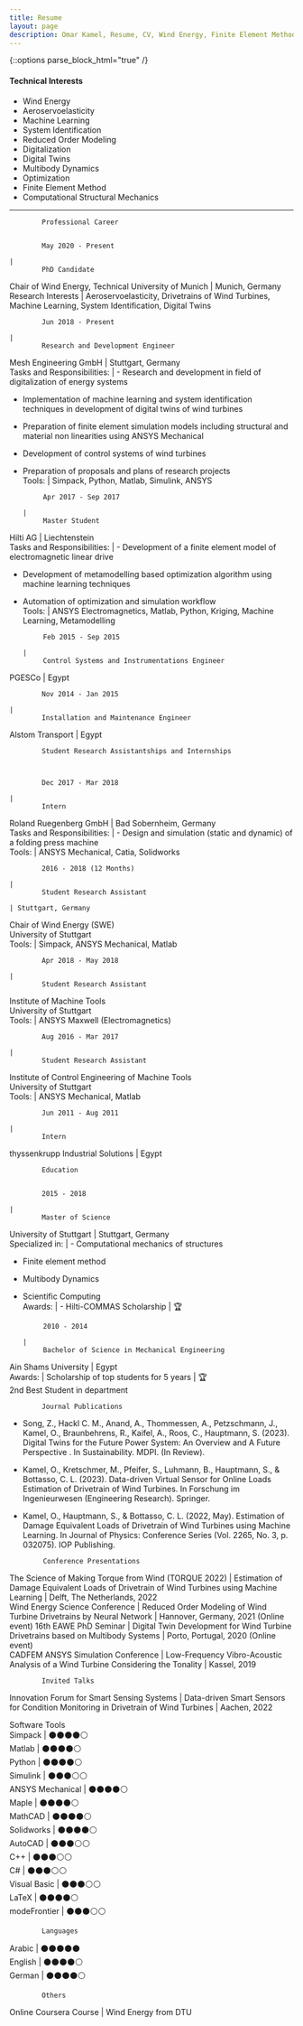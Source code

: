 ```yaml
---
title: Resume
layout: page
description: Omar Kamel, Resume, CV, Wind Energy, Finite Element Method, Computational Mechanics, Multibody Dynamics, Optimization, Machine Learning, Aeroservoelasticity, Wind Turbine, Stuttgart, Germany, ANSYS, Simpack, Digital Twins, Digitalization
---
```

<!-- ![Profile Image]({{ site.url }}/{{ site.picture }}){:height="200px" width="200px"} -->
{::options parse_block_html="true" /}

#### Technical Interests

- Wind Energy
- Aeroservoelasticity
- Machine Learning
- System Identification
- Reduced Order Modeling
- Digitalization
- Digital Twins
- Multibody Dynamics
- Optimization
- Finite Element Method
- Computational Structural Mechanics

                                                                                                                                                                                                                                                                                            
--------------------------------------------------------------------------------------------------------------------------------------------------------------------------------------------------------------------------------------------------------------------------------------------
 
            Professional Career
                                                                                                                                                                                                                                                          
 
            May 2020 - Present
                                                                                                                                                                                                                                                           | 
            PhD Candidate
                                                                                           
 Chair of Wind Energy, Technical
                    University of Munich                                                                                                                                                                                                                   | Munich, Germany                                                                                                       
 Research Interests                                                                                                                                                                                                                                                                         | Aeroservoelasticity, Drivetrains of Wind Turbines,
            Machine Learning, System Identification, Digital Twins 
 
 
            Jun 2018 - Present
                                                                                                                                                                                                                                                           | 
            Research and Development Engineer
                                                                       
 Mesh Engineering GmbH                                                                                                                                                                                                                                                                      | Stuttgart, Germany                                                                                                    
 Tasks and Responsibilities:                                                                                                                                                                                                                                                                | - Research and development in field of digitalization of energy systems                                               
 - Implementation of machine learning and system identification techniques in development of digital twins of
            wind turbines                                                                                                                                                     
 - Preparation of finite element simulation models including structural and material non linearities using
            ANSYS Mechanical                                                                                                                                                     
 - Development of control systems of wind turbines                                                                                                                                                                                                                                          
 - Preparation of proposals and plans of research projects                                                                                                                                                                                                                                  
 Tools:                                                                                                                                                                                                                                                                                     | Simpack, Python, Matlab, Simulink, ANSYS                                                                              
 
 
            Apr 2017 - Sep 2017
                                                                                                                                                                                                                                                          | 
            Master Student
                                                                                          
 Hilti AG                                                                                                                                                                                                                                                                                   | Liechtenstein                                                                                                         
 Tasks and Responsibilities:                                                                                                                                                                                                                                                                | - Development of a finite element model of electromagnetic linear drive                                               
 - Development of metamodelling based optimization algorithm using machine learning techniques                                                                                                                                                                                              
 - Automation of optimization and simulation workflow                                                                                                                                                                                                                                       
 Tools:                                                                                                                                                                                                                                                                                     | ANSYS Electromagnetics, Matlab, Python, Kriging, Machine Learning, Metamodelling                                      
 
 
            Feb 2015 - Sep 2015
                                                                                                                                                                                                                                                          | 
            Control Systems and Instrumentations Engineer
                                                           
 PGESCo                                                                                                                                                                                                                                                                                     | Egypt                                                                                                                 
 
 
            Nov 2014 - Jan 2015
                                                                                                                                                                                                                                                          | 
            Installation and Maintenance Engineer
                                                                   
 Alstom Transport                                                                                                                                                                                                                                                                           | Egypt                                                                                                                 
 
 
            Student Research Assistantships and Internships
                                                                                                                                                                                                                              
 
 
            Dec 2017 - Mar 2018
                                                                                                                                                                                                                                                          | 
            Intern
                                                                                                  
 Roland Ruegenberg GmbH                                                                                                                                                                                                                                                                     | Bad Sobernheim, Germany                                                                                               
 Tasks and Responsibilities:                                                                                                                                                                                                                                                                | - Design and simulation (static and dynamic) of a folding press machine                                               
 Tools:                                                                                                                                                                                                                                                                                     | ANSYS Mechanical, Catia, Solidworks                                                                                   
 
 
            2016 - 2018 (12 Months)
                                                                                                                                                                                                                                                      | 
            Student Research Assistant
                                                                              | Stuttgart, Germany                     
 Chair of Wind Energy (SWE)                                                                                                                                                                                                                                                                 
 University of Stuttgart                                                                                                                                                                                                                                                                    
 Tools:                                                                                                                                                                                                                                                                                     | Simpack, ANSYS Mechanical, Matlab                                                                                     
 
 
            Apr 2018 - May 2018
                                                                                                                                                                                                                                                          | 
            Student Research Assistant
                                                                              
 Institute of Machine Tools                                                                                                                                                                                                                                                                 
 University of Stuttgart                                                                                                                                                                                                                                                                    
 Tools:                                                                                                                                                                                                                                                                                     | ANSYS Maxwell (Electromagnetics)                                                                                      
 
 
            Aug 2016 - Mar 2017
                                                                                                                                                                                                                                                          | 
            Student Research Assistant
                                                                              
 Institute of Control Engineering of Machine Tools                                                                                                                                                                                                                                          
 University of Stuttgart                                                                                                                                                                                                                                                                    
 Tools:                                                                                                                                                                                                                                                                                     | ANSYS Mechanical, Matlab                                                                                              
 
 
            Jun 2011 - Aug 2011
                                                                                                                                                                                                                                                          | 
            Intern
                                                                                                  
 thyssenkrupp Industrial Solutions                                                                                                                                                                                                                                                          | Egypt                                                                                                                 
 
 
            Education
                                                                                                                                                                                                                                                                    
 
            2015 - 2018
                                                                                                                                                                                                                                                                  | 
            Master of Science
                                                                                       
 University of Stuttgart                                                                                                                                                                                                                                                                    | Stuttgart, Germany                                                                                                    
 Specialized in:                                                                                                                                                                                                                                                                            | - Computational mechanics of structures                                                                               
 - Finite element method                                                                                                                                                                                                                                                                    
 - Multibody Dynamics                                                                                                                                                                                                                                                                       
 - Scientific Computing                                                                                                                                                                                                                                                                     
 Awards:                                                                                                                                                                                                                                                                                    | - Hilti-COMMAS Scholarship                                                                                            | :trophy:                               
 
 
            2010 - 2014
                                                                                                                                                                                                                                                                  | 
            Bachelor of Science in Mechanical Engineering
                                                           
 Ain Shams University                                                                                                                                                                                                                                                                       | Egypt                                                                                                                 
 Awards:                                                                                                                                                                                                                                                                                    | Scholarship of top students for 5 years                                                                               | :trophy:                               
 2nd Best Student in department                                                                                                                                                                                                                                                             
 
 
            Journal Publications
                                                                                                                                                                                                                                                         
 - Song, Z., Hackl C. M., Anand, A., Thommessen, A., Petzschmann, J., Kamel, O., Braunbehrens, R., Kaifel, A., Roos, C., Hauptmann, S. (2023).
            Digital Twins for the Future Power System: An Overview and A Future Perspective . In Sustainability. MDPI. (In Review).
         
 - Kamel, O., Kretschmer, M., Pfeifer, S., Luhmann, B., Hauptmann, S., & Bottasso, C. L. (2023).
            Data-driven Virtual Sensor for Online Loads Estimation of Drivetrain of Wind Turbines. In Forschung im Ingenieurwesen (Engineering Research). Springer.
                       
 - Kamel, O., Hauptmann, S., & Bottasso, C. L. (2022, May). Estimation of Damage Equivalent Loads of Drivetrain of Wind Turbines using Machine Learning. In Journal of Physics: Conference
            Series (Vol. 2265, No. 3, p. 032075). IOP Publishing.
                               
 
 
            Conference Presentations
                                                                                                                                                                                                                                                     
 
 The Science of Making Torque from Wind (TORQUE 2022)                                                                                                                                                                                                                                       | Estimation of Damage Equivalent Loads
                    of Drivetrain of Wind Turbines using Machine Learning       | Delft, The Netherlands, 2022           
 Wind Energy Science Conference                                                                                                                                                                                                                                                             | Reduced Order Modeling of Wind Turbine
                    Drivetrains by Neural Network                              | Hannover, Germany, 2021 (Online event) 
 16th EAWE PhD Seminar                                                                                                                                                                                                                                                                      | Digital Twin Development for Wind Turbine Drivetrains based on Multibody Systems                                      | Porto, Portugal, 2020 (Online event)   
 CADFEM ANSYS Simulation Conference                                                                                                                                                                                                                                                         | Low-Frequency Vibro-Acoustic Analysis of a Wind Turbine Considering the Tonality                                      | Kassel, 2019                           
 
 
            Invited Talks
                                                                                                                                                                                                                                                                
 Innovation Forum for Smart Sensing Systems                                                                                                                                                                                                                                                 | Data-driven Smart Sensors for Condition Monitoring in Drivetrain of Wind Turbines                                     | Aachen, 2022                           
 
 Software Tools                                                                                                                                                                                                                                                                             
 Simpack                                                                                                                                                                                                                                                                                    | :black_circle::black_circle::black_circle::black_circle::white_circle:                                                
 Matlab                                                                                                                                                                                                                                                                                     | :black_circle::black_circle::black_circle::black_circle::white_circle:                                                
 Python                                                                                                                                                                                                                                                                                     | :black_circle::black_circle::black_circle::black_circle::white_circle:                                                
 Simulink                                                                                                                                                                                                                                                                                   | :black_circle::black_circle::black_circle::white_circle::white_circle:                                                
 ANSYS Mechanical                                                                                                                                                                                                                                                                           | :black_circle::black_circle::black_circle::black_circle::white_circle:                                                
 Maple                                                                                                                                                                                                                                                                                      | :black_circle::black_circle::black_circle::black_circle::white_circle:                                                
 MathCAD                                                                                                                                                                                                                                                                                    | :black_circle::black_circle::black_circle::black_circle::white_circle:                                                
 Solidworks                                                                                                                                                                                                                                                                                 | :black_circle::black_circle::black_circle::black_circle::white_circle:                                                
 AutoCAD                                                                                                                                                                                                                                                                                    | :black_circle::black_circle::black_circle::white_circle::white_circle:                                                
 C++                                                                                                                                                                                                                                                                                        | :black_circle::black_circle::black_circle::white_circle::white_circle:                                                
 C#                                                                                                                                                                                                                                                                                         | :black_circle::black_circle::black_circle::white_circle::white_circle:                                                
 Visual Basic                                                                                                                                                                                                                                                                               | :black_circle::black_circle::black_circle::white_circle::white_circle:                                                
 LaTeX                                                                                                                                                                                                                                                                                      | :black_circle::black_circle::black_circle::black_circle::white_circle:                                                
 modeFrontier                                                                                                                                                                                                                                                                               | :black_circle::black_circle::black_circle::white_circle::white_circle:                                                
 
 
            Languages
                                                                                                                                                                                                                                                                    
 Arabic                                                                                                                                                                                                                                                                                     | :black_circle::black_circle::black_circle::black_circle::black_circle:                                                
 English                                                                                                                                                                                                                                                                                    | :black_circle::black_circle::black_circle::black_circle::white_circle:                                                
 German                                                                                                                                                                                                                                                                                     | :black_circle::black_circle::black_circle::black_circle::white_circle:                                                
 
 
            Others
                                                                                                                                                                                                                                                                       
 Online Coursera Course                                                                                                                                                                                                                                                                     | Wind Energy from DTU                                                                                                  

